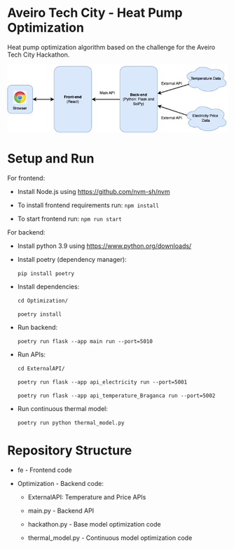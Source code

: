 # Aveiro Tech City - Heat Pump Optimization

Heat pump optimization algorithm based on the challenge for the Aveiro Tech City Hackathon.


![alt text](https://github.com/antalvarenga/atc-heat-pump/blob/master/Architecture_Diagram.png?raw=true)

# Setup and Run

For frontend:

- Install Node.js using https://github.com/nvm-sh/nvm

- To install frontend requirements run: ```npm install```

- To start frontend run: ```npm run start```

For backend:

- Install python 3.9 using https://www.python.org/downloads/

- Install poetry (dependency manager):

    ```pip install poetry```

- Install dependencies: 

    ```cd Optimization/```

    ```poetry install```

- Run backend:

    ```poetry run flask --app main run --port=5010```

- Run APIs:

    ```cd ExternalAPI/```

    ```poetry run flask --app api_electricity run --port=5001```

    ```poetry run flask --app api_temperature_Braganca run --port=5002```

- Run continuous thermal model:

    ```poetry run python thermal_model.py```


# Repository Structure

- fe - Frontend code

- Optimization - Backend code:

    - ExternalAPI: Temperature and Price APIs

    - main.py - Backend API

    - hackathon.py - Base model optimization code

    - thermal_model.py - Continuous model optimization code
